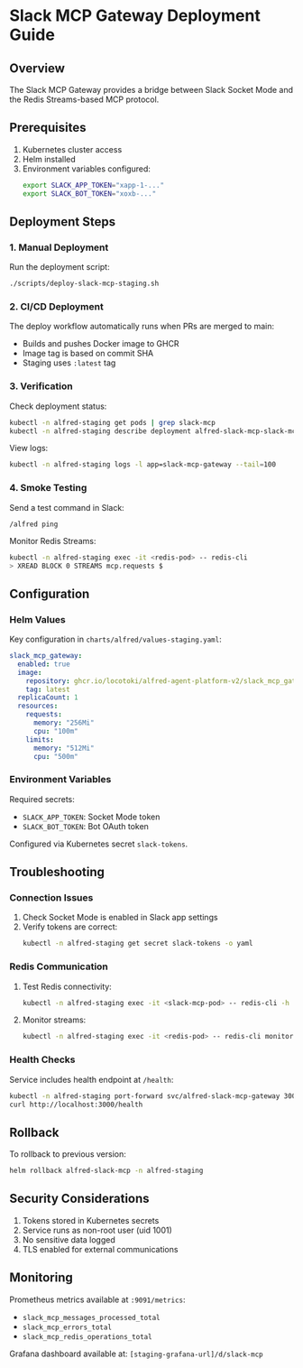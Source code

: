 # Slack MCP Gateway Deployment Guide

## Overview

The Slack MCP Gateway provides a bridge between Slack Socket Mode and the Redis Streams-based MCP protocol.

## Prerequisites

1. Kubernetes cluster access
2. Helm installed
3. Environment variables configured:
   ```bash
   export SLACK_APP_TOKEN="xapp-1-..."
   export SLACK_BOT_TOKEN="xoxb-..."
   ```

## Deployment Steps

### 1. Manual Deployment

Run the deployment script:
```bash
./scripts/deploy-slack-mcp-staging.sh
```

### 2. CI/CD Deployment

The deploy workflow automatically runs when PRs are merged to main:
- Builds and pushes Docker image to GHCR
- Image tag is based on commit SHA
- Staging uses `:latest` tag

### 3. Verification

Check deployment status:
```bash
kubectl -n alfred-staging get pods | grep slack-mcp
kubectl -n alfred-staging describe deployment alfred-slack-mcp-slack-mcp-gateway
```

View logs:
```bash
kubectl -n alfred-staging logs -l app=slack-mcp-gateway --tail=100
```

### 4. Smoke Testing

Send a test command in Slack:
```
/alfred ping
```

Monitor Redis Streams:
```bash
kubectl -n alfred-staging exec -it <redis-pod> -- redis-cli
> XREAD BLOCK 0 STREAMS mcp.requests $
```

## Configuration

### Helm Values

Key configuration in `charts/alfred/values-staging.yaml`:
```yaml
slack_mcp_gateway:
  enabled: true
  image:
    repository: ghcr.io/locotoki/alfred-agent-platform-v2/slack_mcp_gateway
    tag: latest
  replicaCount: 1
  resources:
    requests:
      memory: "256Mi"
      cpu: "100m"
    limits:
      memory: "512Mi"
      cpu: "500m"
```

### Environment Variables

Required secrets:
- `SLACK_APP_TOKEN`: Socket Mode token
- `SLACK_BOT_TOKEN`: Bot OAuth token

Configured via Kubernetes secret `slack-tokens`.

## Troubleshooting

### Connection Issues

1. Check Socket Mode is enabled in Slack app settings
2. Verify tokens are correct:
   ```bash
   kubectl -n alfred-staging get secret slack-tokens -o yaml
   ```

### Redis Communication

1. Test Redis connectivity:
   ```bash
   kubectl -n alfred-staging exec -it <slack-mcp-pod> -- redis-cli -h redis ping
   ```

2. Monitor streams:
   ```bash
   kubectl -n alfred-staging exec -it <redis-pod> -- redis-cli monitor
   ```

### Health Checks

Service includes health endpoint at `/health`:
```bash
kubectl -n alfred-staging port-forward svc/alfred-slack-mcp-gateway 3000:3000
curl http://localhost:3000/health
```

## Rollback

To rollback to previous version:
```bash
helm rollback alfred-slack-mcp -n alfred-staging
```

## Security Considerations

1. Tokens stored in Kubernetes secrets
2. Service runs as non-root user (uid 1001)
3. No sensitive data logged
4. TLS enabled for external communications

## Monitoring

Prometheus metrics available at `:9091/metrics`:
- `slack_mcp_messages_processed_total`
- `slack_mcp_errors_total`
- `slack_mcp_redis_operations_total`

Grafana dashboard available at: `[staging-grafana-url]/d/slack-mcp`